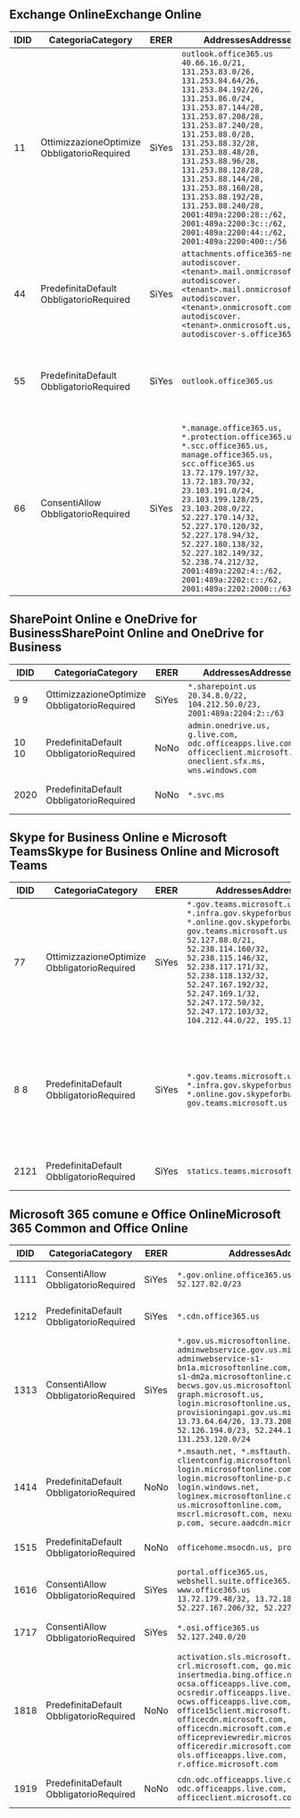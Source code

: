 <!--THIS FILE IS AUTOMATICALLY GENERATED. MANUAL CHANGES WILL BE OVERWRITTEN.-->
<!--Please contact the Office 365 Endpoints team with any questions.-->
<!--USGovGCCHigh endpoints version 2019072900-->
<!--File generated 2019-08-21 08:00:12.4601-->

## <a name="exchange-online"></a><span data-ttu-id="aadd5-101">Exchange Online</span><span class="sxs-lookup"><span data-stu-id="aadd5-101">Exchange Online</span></span>

<span data-ttu-id="aadd5-102">ID</span><span class="sxs-lookup"><span data-stu-id="aadd5-102">ID</span></span> | <span data-ttu-id="aadd5-103">Categoria</span><span class="sxs-lookup"><span data-stu-id="aadd5-103">Category</span></span> | <span data-ttu-id="aadd5-104">ER</span><span class="sxs-lookup"><span data-stu-id="aadd5-104">ER</span></span> | <span data-ttu-id="aadd5-105">Addresses</span><span class="sxs-lookup"><span data-stu-id="aadd5-105">Addresses</span></span> | <span data-ttu-id="aadd5-106">Porte</span><span class="sxs-lookup"><span data-stu-id="aadd5-106">Ports</span></span>
-- | -------------------- | --- | ------------------------------------------------------------------------------------------------------------------------------------------------------------------------------------------------------------------------------------------------------------------------------------------------------------------------------------------------------------------------------------------------------------------------------------------------ | -------------------------------
<span data-ttu-id="aadd5-107">1</span><span class="sxs-lookup"><span data-stu-id="aadd5-107">1</span></span> | <span data-ttu-id="aadd5-108">Ottimizzazione</span><span class="sxs-lookup"><span data-stu-id="aadd5-108">Optimize</span></span><BR><span data-ttu-id="aadd5-109">Obbligatorio</span><span class="sxs-lookup"><span data-stu-id="aadd5-109">Required</span></span> | <span data-ttu-id="aadd5-110">Sì</span><span class="sxs-lookup"><span data-stu-id="aadd5-110">Yes</span></span> | `outlook.office365.us`<BR>`40.66.16.0/21, 131.253.83.0/26, 131.253.84.64/26, 131.253.84.192/26, 131.253.86.0/24, 131.253.87.144/28, 131.253.87.208/28, 131.253.87.240/28, 131.253.88.0/28, 131.253.88.32/28, 131.253.88.48/28, 131.253.88.96/28, 131.253.88.128/28, 131.253.88.144/28, 131.253.88.160/28, 131.253.88.192/28, 131.253.88.240/28, 2001:489a:2200:28::/62, 2001:489a:2200:3c::/62, 2001:489a:2200:44::/62, 2001:489a:2200:400::/56` | <span data-ttu-id="aadd5-111">**TCP:** 443, 80</span><span class="sxs-lookup"><span data-stu-id="aadd5-111">**TCP:** 443, 80</span></span>
<span data-ttu-id="aadd5-112">4</span><span class="sxs-lookup"><span data-stu-id="aadd5-112">4</span></span> | <span data-ttu-id="aadd5-113">Predefinita</span><span class="sxs-lookup"><span data-stu-id="aadd5-113">Default</span></span><BR><span data-ttu-id="aadd5-114">Obbligatorio</span><span class="sxs-lookup"><span data-stu-id="aadd5-114">Required</span></span> | <span data-ttu-id="aadd5-115">Sì</span><span class="sxs-lookup"><span data-stu-id="aadd5-115">Yes</span></span> | `attachments.office365-net.us, autodiscover.<tenant>.mail.onmicrosoft.com, autodiscover.<tenant>.mail.onmicrosoft.us, autodiscover.<tenant>.onmicrosoft.com, autodiscover.<tenant>.onmicrosoft.us, autodiscover-s.office365.us` | <span data-ttu-id="aadd5-116">**TCP:** 443, 80</span><span class="sxs-lookup"><span data-stu-id="aadd5-116">**TCP:** 443, 80</span></span>
<span data-ttu-id="aadd5-117">5</span><span class="sxs-lookup"><span data-stu-id="aadd5-117">5</span></span> | <span data-ttu-id="aadd5-118">Predefinita</span><span class="sxs-lookup"><span data-stu-id="aadd5-118">Default</span></span><BR><span data-ttu-id="aadd5-119">Obbligatorio</span><span class="sxs-lookup"><span data-stu-id="aadd5-119">Required</span></span> | <span data-ttu-id="aadd5-120">Sì</span><span class="sxs-lookup"><span data-stu-id="aadd5-120">Yes</span></span> | `outlook.office365.us` | <span data-ttu-id="aadd5-121">**TCP:** 143, 25, 587, 993, 995</span><span class="sxs-lookup"><span data-stu-id="aadd5-121">**TCP:** 143, 25, 587, 993, 995</span></span>
<span data-ttu-id="aadd5-122">6</span><span class="sxs-lookup"><span data-stu-id="aadd5-122">6</span></span> | <span data-ttu-id="aadd5-123">Consenti</span><span class="sxs-lookup"><span data-stu-id="aadd5-123">Allow</span></span><BR><span data-ttu-id="aadd5-124">Obbligatorio</span><span class="sxs-lookup"><span data-stu-id="aadd5-124">Required</span></span> | <span data-ttu-id="aadd5-125">Sì</span><span class="sxs-lookup"><span data-stu-id="aadd5-125">Yes</span></span> | `*.manage.office365.us, *.protection.office365.us, *.scc.office365.us, manage.office365.us, scc.office365.us`<BR>`13.72.179.197/32, 13.72.183.70/32, 23.103.191.0/24, 23.103.199.128/25, 23.103.208.0/22, 52.227.170.14/32, 52.227.170.120/32, 52.227.178.94/32, 52.227.180.138/32, 52.227.182.149/32, 52.238.74.212/32, 2001:489a:2202:4::/62, 2001:489a:2202:c::/62, 2001:489a:2202:2000::/63` | <span data-ttu-id="aadd5-126">**TCP:** 25, 443</span><span class="sxs-lookup"><span data-stu-id="aadd5-126">**TCP:** 25, 443</span></span>

## <a name="sharepoint-online-and-onedrive-for-business"></a><span data-ttu-id="aadd5-127">SharePoint Online e OneDrive for Business</span><span class="sxs-lookup"><span data-stu-id="aadd5-127">SharePoint Online and OneDrive for Business</span></span>

<span data-ttu-id="aadd5-128">ID</span><span class="sxs-lookup"><span data-stu-id="aadd5-128">ID</span></span> | <span data-ttu-id="aadd5-129">Categoria</span><span class="sxs-lookup"><span data-stu-id="aadd5-129">Category</span></span> | <span data-ttu-id="aadd5-130">ER</span><span class="sxs-lookup"><span data-stu-id="aadd5-130">ER</span></span> | <span data-ttu-id="aadd5-131">Addresses</span><span class="sxs-lookup"><span data-stu-id="aadd5-131">Addresses</span></span> | <span data-ttu-id="aadd5-132">Porte</span><span class="sxs-lookup"><span data-stu-id="aadd5-132">Ports</span></span>
-- | -------------------- | --- | ----------------------------------------------------------------------------------------------------------------------- | ----------------
<span data-ttu-id="aadd5-133">9 </span><span class="sxs-lookup"><span data-stu-id="aadd5-133">9</span></span> | <span data-ttu-id="aadd5-134">Ottimizzazione</span><span class="sxs-lookup"><span data-stu-id="aadd5-134">Optimize</span></span><BR><span data-ttu-id="aadd5-135">Obbligatorio</span><span class="sxs-lookup"><span data-stu-id="aadd5-135">Required</span></span> | <span data-ttu-id="aadd5-136">Sì</span><span class="sxs-lookup"><span data-stu-id="aadd5-136">Yes</span></span> | `*.sharepoint.us`<BR>`20.34.8.0/22, 104.212.50.0/23, 2001:489a:2204:2::/63` | <span data-ttu-id="aadd5-137">**TCP:** 443, 80</span><span class="sxs-lookup"><span data-stu-id="aadd5-137">**TCP:** 443, 80</span></span>
<span data-ttu-id="aadd5-138">10 </span><span class="sxs-lookup"><span data-stu-id="aadd5-138">10</span></span> | <span data-ttu-id="aadd5-139">Predefinita</span><span class="sxs-lookup"><span data-stu-id="aadd5-139">Default</span></span><BR><span data-ttu-id="aadd5-140">Obbligatorio</span><span class="sxs-lookup"><span data-stu-id="aadd5-140">Required</span></span> | <span data-ttu-id="aadd5-141">No</span><span class="sxs-lookup"><span data-stu-id="aadd5-141">No</span></span> | `admin.onedrive.us, g.live.com, odc.officeapps.live.com, officeclient.microsoft.com, oneclient.sfx.ms, wns.windows.com` | <span data-ttu-id="aadd5-142">**TCP:** 443, 80</span><span class="sxs-lookup"><span data-stu-id="aadd5-142">**TCP:** 443, 80</span></span>
<span data-ttu-id="aadd5-143">20</span><span class="sxs-lookup"><span data-stu-id="aadd5-143">20</span></span> | <span data-ttu-id="aadd5-144">Predefinita</span><span class="sxs-lookup"><span data-stu-id="aadd5-144">Default</span></span><BR><span data-ttu-id="aadd5-145">Obbligatorio</span><span class="sxs-lookup"><span data-stu-id="aadd5-145">Required</span></span> | <span data-ttu-id="aadd5-146">No</span><span class="sxs-lookup"><span data-stu-id="aadd5-146">No</span></span> | `*.svc.ms` | <span data-ttu-id="aadd5-147">**TCP:** 443, 80</span><span class="sxs-lookup"><span data-stu-id="aadd5-147">**TCP:** 443, 80</span></span>

## <a name="skype-for-business-online-and-microsoft-teams"></a><span data-ttu-id="aadd5-148">Skype for Business Online e Microsoft Teams</span><span class="sxs-lookup"><span data-stu-id="aadd5-148">Skype for Business Online and Microsoft Teams</span></span>

<span data-ttu-id="aadd5-149">ID</span><span class="sxs-lookup"><span data-stu-id="aadd5-149">ID</span></span> | <span data-ttu-id="aadd5-150">Categoria</span><span class="sxs-lookup"><span data-stu-id="aadd5-150">Category</span></span> | <span data-ttu-id="aadd5-151">ER</span><span class="sxs-lookup"><span data-stu-id="aadd5-151">ER</span></span> | <span data-ttu-id="aadd5-152">Addresses</span><span class="sxs-lookup"><span data-stu-id="aadd5-152">Addresses</span></span> | <span data-ttu-id="aadd5-153">Porte</span><span class="sxs-lookup"><span data-stu-id="aadd5-153">Ports</span></span>
-- | -------------------- | --- | --------------------------------------------------------------------------------------------------------------------------------------------------------------------------------------------------------------------------------------------------------------------------------------------------------------------------------- | --------------------------------------------------
<span data-ttu-id="aadd5-154">7</span><span class="sxs-lookup"><span data-stu-id="aadd5-154">7</span></span> | <span data-ttu-id="aadd5-155">Ottimizzazione</span><span class="sxs-lookup"><span data-stu-id="aadd5-155">Optimize</span></span><BR><span data-ttu-id="aadd5-156">Obbligatorio</span><span class="sxs-lookup"><span data-stu-id="aadd5-156">Required</span></span> | <span data-ttu-id="aadd5-157">Sì</span><span class="sxs-lookup"><span data-stu-id="aadd5-157">Yes</span></span> | `*.gov.teams.microsoft.us, *.infra.gov.skypeforbusiness.us, *.online.gov.skypeforbusiness.us, gov.teams.microsoft.us`<BR>`52.127.88.0/21, 52.238.114.160/32, 52.238.115.146/32, 52.238.117.171/32, 52.238.118.132/32, 52.247.167.192/32, 52.247.169.1/32, 52.247.172.50/32, 52.247.172.103/32, 104.212.44.0/22, 195.134.228.0/22` | <span data-ttu-id="aadd5-158">**TCP:** 443, 80</span><span class="sxs-lookup"><span data-stu-id="aadd5-158">**TCP:** 443, 80</span></span><BR><span data-ttu-id="aadd5-159">**UDP:** 3478</span><span class="sxs-lookup"><span data-stu-id="aadd5-159">**UDP:** 3478</span></span>
<span data-ttu-id="aadd5-160">8 </span><span class="sxs-lookup"><span data-stu-id="aadd5-160">8</span></span> | <span data-ttu-id="aadd5-161">Predefinita</span><span class="sxs-lookup"><span data-stu-id="aadd5-161">Default</span></span><BR><span data-ttu-id="aadd5-162">Obbligatorio</span><span class="sxs-lookup"><span data-stu-id="aadd5-162">Required</span></span> | <span data-ttu-id="aadd5-163">Sì</span><span class="sxs-lookup"><span data-stu-id="aadd5-163">Yes</span></span> | `*.gov.teams.microsoft.us, *.infra.gov.skypeforbusiness.us, *.online.gov.skypeforbusiness.us, gov.teams.microsoft.us` | <span data-ttu-id="aadd5-164">**TCP:** 5061, 50000-59999</span><span class="sxs-lookup"><span data-stu-id="aadd5-164">**TCP:** 5061, 50000-59999</span></span><BR><span data-ttu-id="aadd5-165">**UDP:** 50000-59999</span><span class="sxs-lookup"><span data-stu-id="aadd5-165">**UDP:** 50000-59999</span></span>
<span data-ttu-id="aadd5-166">21</span><span class="sxs-lookup"><span data-stu-id="aadd5-166">21</span></span> | <span data-ttu-id="aadd5-167">Predefinita</span><span class="sxs-lookup"><span data-stu-id="aadd5-167">Default</span></span><BR><span data-ttu-id="aadd5-168">Obbligatorio</span><span class="sxs-lookup"><span data-stu-id="aadd5-168">Required</span></span> | <span data-ttu-id="aadd5-169">Sì</span><span class="sxs-lookup"><span data-stu-id="aadd5-169">Yes</span></span> | `statics.teams.microsoft.com` | <span data-ttu-id="aadd5-170">**TCP:** 443</span><span class="sxs-lookup"><span data-stu-id="aadd5-170">**TCP:** 443</span></span>

## <a name="microsoft-365-common-and-office-online"></a><span data-ttu-id="aadd5-171">Microsoft 365 comune e Office Online</span><span class="sxs-lookup"><span data-stu-id="aadd5-171">Microsoft 365 Common and Office Online</span></span>

<span data-ttu-id="aadd5-172">ID</span><span class="sxs-lookup"><span data-stu-id="aadd5-172">ID</span></span> | <span data-ttu-id="aadd5-173">Categoria</span><span class="sxs-lookup"><span data-stu-id="aadd5-173">Category</span></span> | <span data-ttu-id="aadd5-174">ER</span><span class="sxs-lookup"><span data-stu-id="aadd5-174">ER</span></span> | <span data-ttu-id="aadd5-175">Addresses</span><span class="sxs-lookup"><span data-stu-id="aadd5-175">Addresses</span></span> | <span data-ttu-id="aadd5-176">Porte</span><span class="sxs-lookup"><span data-stu-id="aadd5-176">Ports</span></span>
-- | ------------------- | --- | ---------------------------------------------------------------------------------------------------------------------------------------------------------------------------------------------------------------------------------------------------------------------------------------------------------------------------------------------------------------------------------------------- | ----------------
<span data-ttu-id="aadd5-177">11</span><span class="sxs-lookup"><span data-stu-id="aadd5-177">11</span></span> | <span data-ttu-id="aadd5-178">Consenti</span><span class="sxs-lookup"><span data-stu-id="aadd5-178">Allow</span></span><BR><span data-ttu-id="aadd5-179">Obbligatorio</span><span class="sxs-lookup"><span data-stu-id="aadd5-179">Required</span></span> | <span data-ttu-id="aadd5-180">Sì</span><span class="sxs-lookup"><span data-stu-id="aadd5-180">Yes</span></span> | `*.gov.online.office365.us`<BR>`52.127.82.0/23` | <span data-ttu-id="aadd5-181">**TCP:** 443</span><span class="sxs-lookup"><span data-stu-id="aadd5-181">**TCP:** 443</span></span>
<span data-ttu-id="aadd5-182">12</span><span class="sxs-lookup"><span data-stu-id="aadd5-182">12</span></span> | <span data-ttu-id="aadd5-183">Predefinita</span><span class="sxs-lookup"><span data-stu-id="aadd5-183">Default</span></span><BR><span data-ttu-id="aadd5-184">Obbligatorio</span><span class="sxs-lookup"><span data-stu-id="aadd5-184">Required</span></span> | <span data-ttu-id="aadd5-185">Sì</span><span class="sxs-lookup"><span data-stu-id="aadd5-185">Yes</span></span> | `*.cdn.office365.us` | <span data-ttu-id="aadd5-186">**TCP:** 443</span><span class="sxs-lookup"><span data-stu-id="aadd5-186">**TCP:** 443</span></span>
<span data-ttu-id="aadd5-187">13</span><span class="sxs-lookup"><span data-stu-id="aadd5-187">13</span></span> | <span data-ttu-id="aadd5-188">Consenti</span><span class="sxs-lookup"><span data-stu-id="aadd5-188">Allow</span></span><BR><span data-ttu-id="aadd5-189">Obbligatorio</span><span class="sxs-lookup"><span data-stu-id="aadd5-189">Required</span></span> | <span data-ttu-id="aadd5-190">Sì</span><span class="sxs-lookup"><span data-stu-id="aadd5-190">Yes</span></span> | `*.gov.us.microsoftonline.com, adminwebservice.gov.us.microsoftonline.com, adminwebservice-s1-bn1a.microsoftonline.com, adminwebservice-s1-dm2a.microsoftonline.com, becws.gov.us.microsoftonline.com, graph.microsoft.us, login.microsoftonline.us, provisioningapi.gov.us.microsoftonline.com`<BR>`13.73.64.64/26, 13.73.208.128/25, 52.126.194.0/23, 52.244.120.128/25, 131.253.120.0/24` | <span data-ttu-id="aadd5-191">**TCP:** 443</span><span class="sxs-lookup"><span data-stu-id="aadd5-191">**TCP:** 443</span></span>
<span data-ttu-id="aadd5-192">14</span><span class="sxs-lookup"><span data-stu-id="aadd5-192">14</span></span> | <span data-ttu-id="aadd5-193">Predefinita</span><span class="sxs-lookup"><span data-stu-id="aadd5-193">Default</span></span><BR><span data-ttu-id="aadd5-194">Obbligatorio</span><span class="sxs-lookup"><span data-stu-id="aadd5-194">Required</span></span> | <span data-ttu-id="aadd5-195">No</span><span class="sxs-lookup"><span data-stu-id="aadd5-195">No</span></span> | `*.msauth.net, *.msftauth.net, clientconfig.microsoftonline-p.net, login.microsoftonline.com, login.microsoftonline-p.com, login.windows.net, loginex.microsoftonline.com, login-us.microsoftonline.com, mscrl.microsoft.com, nexus.microsoftonline-p.com, secure.aadcdn.microsoftonline-p.com` | <span data-ttu-id="aadd5-196">**TCP:** 443</span><span class="sxs-lookup"><span data-stu-id="aadd5-196">**TCP:** 443</span></span>
<span data-ttu-id="aadd5-197">15</span><span class="sxs-lookup"><span data-stu-id="aadd5-197">15</span></span> | <span data-ttu-id="aadd5-198">Predefinita</span><span class="sxs-lookup"><span data-stu-id="aadd5-198">Default</span></span><BR><span data-ttu-id="aadd5-199">Obbligatorio</span><span class="sxs-lookup"><span data-stu-id="aadd5-199">Required</span></span> | <span data-ttu-id="aadd5-200">No</span><span class="sxs-lookup"><span data-stu-id="aadd5-200">No</span></span> | `officehome.msocdn.us, prod.msocdn.us` | <span data-ttu-id="aadd5-201">**TCP:** 443, 80</span><span class="sxs-lookup"><span data-stu-id="aadd5-201">**TCP:** 443, 80</span></span>
<span data-ttu-id="aadd5-202">16</span><span class="sxs-lookup"><span data-stu-id="aadd5-202">16</span></span> | <span data-ttu-id="aadd5-203">Consenti</span><span class="sxs-lookup"><span data-stu-id="aadd5-203">Allow</span></span><BR><span data-ttu-id="aadd5-204">Obbligatorio</span><span class="sxs-lookup"><span data-stu-id="aadd5-204">Required</span></span> | <span data-ttu-id="aadd5-205">Sì</span><span class="sxs-lookup"><span data-stu-id="aadd5-205">Yes</span></span> | `portal.office365.us, webshell.suite.office365.us, www.office365.us`<BR>`13.72.179.48/32, 13.72.188.8/32, 52.227.167.206/32, 52.227.170.242/32` | <span data-ttu-id="aadd5-206">**TCP:** 443, 80</span><span class="sxs-lookup"><span data-stu-id="aadd5-206">**TCP:** 443, 80</span></span>
<span data-ttu-id="aadd5-207">17</span><span class="sxs-lookup"><span data-stu-id="aadd5-207">17</span></span> | <span data-ttu-id="aadd5-208">Consenti</span><span class="sxs-lookup"><span data-stu-id="aadd5-208">Allow</span></span><BR><span data-ttu-id="aadd5-209">Obbligatorio</span><span class="sxs-lookup"><span data-stu-id="aadd5-209">Required</span></span> | <span data-ttu-id="aadd5-210">Sì</span><span class="sxs-lookup"><span data-stu-id="aadd5-210">Yes</span></span> | `*.osi.office365.us`<BR>`52.127.240.0/20` | <span data-ttu-id="aadd5-211">**TCP:** 443</span><span class="sxs-lookup"><span data-stu-id="aadd5-211">**TCP:** 443</span></span>
<span data-ttu-id="aadd5-212">18</span><span class="sxs-lookup"><span data-stu-id="aadd5-212">18</span></span> | <span data-ttu-id="aadd5-213">Predefinita</span><span class="sxs-lookup"><span data-stu-id="aadd5-213">Default</span></span><BR><span data-ttu-id="aadd5-214">Obbligatorio</span><span class="sxs-lookup"><span data-stu-id="aadd5-214">Required</span></span> | <span data-ttu-id="aadd5-215">No</span><span class="sxs-lookup"><span data-stu-id="aadd5-215">No</span></span> | `activation.sls.microsoft.com, crl.microsoft.com, go.microsoft.com, insertmedia.bing.office.net, ocsa.officeapps.live.com, ocsredir.officeapps.live.com, ocws.officeapps.live.com, office15client.microsoft.com, officecdn.microsoft.com, officecdn.microsoft.com.edgesuite.net, officepreviewredir.microsoft.com, officeredir.microsoft.com, ols.officeapps.live.com, r.office.microsoft.com` | <span data-ttu-id="aadd5-216">**TCP:** 443, 80</span><span class="sxs-lookup"><span data-stu-id="aadd5-216">**TCP:** 443, 80</span></span>
<span data-ttu-id="aadd5-217">19</span><span class="sxs-lookup"><span data-stu-id="aadd5-217">19</span></span> | <span data-ttu-id="aadd5-218">Predefinita</span><span class="sxs-lookup"><span data-stu-id="aadd5-218">Default</span></span><BR><span data-ttu-id="aadd5-219">Obbligatorio</span><span class="sxs-lookup"><span data-stu-id="aadd5-219">Required</span></span> | <span data-ttu-id="aadd5-220">No</span><span class="sxs-lookup"><span data-stu-id="aadd5-220">No</span></span> | `cdn.odc.officeapps.live.com, odc.officeapps.live.com, officeclient.microsoft.com` | <span data-ttu-id="aadd5-221">**TCP:** 443, 80</span><span class="sxs-lookup"><span data-stu-id="aadd5-221">**TCP:** 443, 80</span></span>
